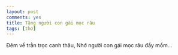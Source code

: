 ```yaml
---
layout: post
comments: yes
title: Tặng người con gái mọc râu
tags: [thơ]
---
```


Đêm về trằn trọc canh thâu, 
Nhớ người con gái mọc râu đầy mồm...